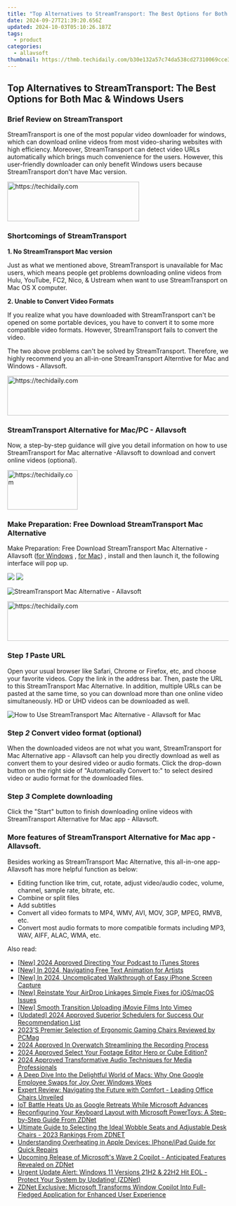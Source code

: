```yaml
---
title: "Top Alternatives to StreamTransport: The Best Options for Both Mac & Windows Users"
date: 2024-09-27T21:39:20.656Z
updated: 2024-10-03T05:10:26.187Z
tags:
  - product
categories:
  - allavsoft
thumbnail: https://thmb.techidaily.com/b30e132a57c74da538cd27310069cce3986f42cbd47e2bf72282d9f64808baa3.jpg
---
```


## Top Alternatives to StreamTransport: The Best Options for Both Mac & Windows Users

### Brief Review on StreamTransport

StreamTransport is one of the most popular video downloader for windows, which can download online videos from most video-sharing websites with high efficiency. Moreover, StreamTransport can detect video URLs automatically which brings much convenience for the users. However, this user-friendly downloader can only benefit Windows users because StreamTransport don't have Mac version.

<!-- affiliate ads begin -->
<a href="https://aligracehair.sjv.io/c/5597632/1997690/19272" target="_top" id="1997690">
  <img src="//a.impactradius-go.com/display-ad/19272-1997690" border="0" alt="https://techidaily.com" width="300" height="90"/>
</a>
<img height="0" width="0" src="https://aligracehair.sjv.io/i/5597632/1997690/19272" style="position:absolute;visibility:hidden;" border="0" />
<!-- affiliate ads end -->

### Shortcomings of StreamTransport

**1\. No StreamTransport Mac version**

Just as what we mentioned above, StreamTransport is unavailable for Mac users, which means people get problems downloading online videos from Hulu, YouTube, FC2, Nico, & Ustream when want to use StreamTransport on Mac OS X computer.

**2\. Unable to Convert Video Formats**

If you realize what you have downloaded with StreamTransport can't be opened on some portable devices, you have to convert it to some more compatible video formats. However, StreamTransport fails to convert the video.

The two above problems can't be solved by StreamTransport. Therefore, we highly recommend you an all-in-one StreamTransport Alterntive for Mac and Windows - Allavsoft.

<!-- affiliate ads begin -->
<a href="https://unicoeye.pxf.io/c/5597632/2134494/18498" target="_top" id="2134494">
  <img src="//a.impactradius-go.com/display-ad/18498-2134494" border="0" alt="https://techidaily.com" width="721" height="90"/>
</a>
<img height="0" width="0" src="https://unicoeye.pxf.io/i/5597632/2134494/18498" style="position:absolute;visibility:hidden;" border="0" />
<!-- affiliate ads end -->

### StreamTransport Alternative for Mac/PC - Allavsoft

Now, a step-by-step guidance will give you detail information on how to use StreamTransport for Mac alternative -Allavsoft to download and convert online videos (optional).

<!-- affiliate ads begin -->
<a href="https://aligracehair.sjv.io/c/5597632/2135366/19272" target="_top" id="2135366">
  <img src="//a.impactradius-go.com/display-ad/19272-2135366" border="0" alt="https://techidaily.com" width="160" height="90"/>
</a>
<img height="0" width="0" src="https://aligracehair.sjv.io/i/5597632/2135366/19272" style="position:absolute;visibility:hidden;" border="0" />
<!-- affiliate ads end -->

### Make Preparation: Free Download StreamTransport Mac Alternative

Make Preparation: Free Download StreamTransport Mac Alternative - Allavsoft ([for Windows](https://tools.techidaily.com/allavsoft/products/) , [for Mac](https://tools.techidaily.com/allavsoft/products/)) , install and then launch it, the following interface will pop up.

[![](https://www.allavsoft.com/how-to/../images/how-to/free-download-win.jpg)](https://tools.techidaily.com/allavsoft/products/) [![](https://www.allavsoft.com/how-to/../images/how-to/free-download-mac.jpg)](https://tools.techidaily.com/allavsoft/products/)

![StreamTransport Mac Alternative - Allavsoft](https://www.allavsoft.com/how-to/../images/allavsoft-mac/screen-shot-600.jpg)

<!-- affiliate ads begin -->
<a href="https://unicoeye.pxf.io/c/5597632/2134242/18498" target="_top" id="2134242">
  <img src="//a.impactradius-go.com/display-ad/18498-2134242" border="0" alt="https://techidaily.com" width="728" height="90"/>
</a>
<img height="0" width="0" src="https://unicoeye.pxf.io/i/5597632/2134242/18498" style="position:absolute;visibility:hidden;" border="0" />
<!-- affiliate ads end -->

### Step _1_ Paste URL

Open your usual browser like Safari, Chrome or Firefox, etc, and choose your favorite videos. Copy the link in the address bar. Then, paste the URL to this StreamTransport Mac Alternative. In addition, multiple URLs can be pasted at the same time, so you can download more than one online video simultaneously. HD or UHD videos can be downloaded as well.

![How to Use StreamTransport Mac Alternative - Allavsoft for Mac](https://www.allavsoft.com/how-to/../images/how-to/streamtransport-mac-windows-alternative/how-to-use-streamtransport-mac-alternative.jpg)

### Step _2_ Convert video format (optional)

When the downloaded videos are not what you want, StreamTransport for Mac Alternative app - Allavsoft can help you directly download as well as convert them to your desired video or audio formats. Click the drop-down button on the right side of "Automatically Convert to:" to select desired video or audio format for the downloaded files.

### Step _3_ Complete downloading

Click the "Start" button to finish downloading online videos with StreamTransport Alternative for Mac app - Allavsoft.

### More features of StreamTransport Alternative for Mac app - Allavsoft.

Besides working as StreamTransport Mac Alternative, this all-in-one app-Allavsoft has more helpful function as below:

* Editing function like trim, cut, rotate, adjust video/audio codec, volume, channel, sample rate, bitrate, etc.
* Combine or split files
* Add subtitles
* Convert all video formats to MP4, WMV, AVI, MOV, 3GP, MPEG, RMVB, etc.
* Convert most audio formats to more compatible formats including MP3, WAV, AIFF, ALAC, WMA, etc.

<ins class="adsbygoogle"
     style="display:block"
     data-ad-format="autorelaxed"
     data-ad-client="ca-pub-7571918770474297"
     data-ad-slot="1223367746"></ins>

<ins class="adsbygoogle"
     style="display:block"
     data-ad-client="ca-pub-7571918770474297"
     data-ad-slot="8358498916"
     data-ad-format="auto"
     data-full-width-responsive="true"></ins>

<span class="atpl-alsoreadstyle">Also read:</span>
<div><ul>
<li><a href="https://fox-boxes.techidaily.com/new-2024-approved-directing-your-podcast-to-itunes-stores/"><u>[New] 2024 Approved Directing Your Podcast to iTunes Stores</u></a></li>
<li><a href="https://article-files.techidaily.com/new-in-2024-navigating-free-text-animation-for-artists/"><u>[New] In 2024, Navigating Free Text Animation for Artists</u></a></li>
<li><a href="https://screen-mirroring-recording.techidaily.com/new-in-2024-uncomplicated-walkthrough-of-easy-iphone-screen-capture/"><u>[New] In 2024, Uncomplicated Walkthrough of Easy iPhone Screen Capture</u></a></li>
<li><a href="https://fox-info.techidaily.com/new-reinstate-your-airdrop-linkages-simple-fixes-for-iosmacos-issues/"><u>[New] Reinstate Your AirDrop Linkages Simple Fixes for iOS/macOS Issues</u></a></li>
<li><a href="https://vimeo-videos.techidaily.com/new-smooth-transition-uploading-imovie-films-into-vimeo/"><u>[New] Smooth Transition Uploading iMovie Films Into Vimeo</u></a></li>
<li><a href="https://facebook-clips.techidaily.com/updated-2024-approved-superior-schedulers-for-success-our-recommendation-list/"><u>[Updated] 2024 Approved Superior Schedulers for Success Our Recommendation List</u></a></li>
<li><a href="https://win-lab.techidaily.com/2023s-premier-selection-of-ergonomic-gaming-chairs-reviewed-by-pcmag/"><u>2023'S Premier Selection of Ergonomic Gaming Chairs Reviewed by PCMag</u></a></li>
<li><a href="https://visual-screen-recording.techidaily.com/2024-approved-in-overwatch-streamlining-the-recording-process/"><u>2024 Approved In Overwatch Streamlining the Recording Process</u></a></li>
<li><a href="https://extra-support.techidaily.com/2024-approved-select-your-footage-editor-hero-or-cube-edition/"><u>2024 Approved Select Your Footage Editor Hero or Cube Edition?</u></a></li>
<li><a href="https://some-skills.techidaily.com/2024-approved-transformative-audio-techniques-for-media-professionals/"><u>2024 Approved Transformative Audio Techniques for Media Professionals</u></a></li>
<li><a href="https://win-lab.techidaily.com/a-deep-dive-into-the-delightful-world-of-macs-why-one-google-employee-swaps-for-joy-over-windows-woes/"><u>A Deep Dive Into the Delightful World of Macs: Why One Google Employee Swaps for Joy Over Windows Woes</u></a></li>
<li><a href="https://win-lab.techidaily.com/expert-review-navigating-the-future-with-comfort-leading-office-chairs-unveiled/"><u>Expert Review: Navigating the Future with Comfort - Leading Office Chairs Unveiled</u></a></li>
<li><a href="https://win-lab.techidaily.com/iot-battle-heats-up-as-google-retreats-while-microsoft-advances/"><u>IoT Battle Heats Up as Google Retreats While Microsoft Advances</u></a></li>
<li><a href="https://win-lab.techidaily.com/reconfiguring-your-keyboard-layout-with-microsoft-powertoys-a-step-by-step-guide-from-zdnet/"><u>Reconfiguring Your Keyboard Layout with Microsoft PowerToys: A Step-by-Step Guide From ZDNet</u></a></li>
<li><a href="https://win-lab.techidaily.com/ultimate-guide-to-selecting-the-ideal-wobble-seats-and-adjustable-desk-chairs-2023-rankings-from-zdnet/"><u>Ultimate Guide to Selecting the Ideal Wobble Seats and Adjustable Desk Chairs - 2023 Rankings From ZDNET</u></a></li>
<li><a href="https://fox-that.techidaily.com/understanding-overheating-in-apple-devices-iphoneipad-guide-for-quick-repairs/"><u>Understanding Overheating in Apple Devices: IPhone/iPad Guide for Quick Repairs</u></a></li>
<li><a href="https://win-lab.techidaily.com/upcoming-release-of-microsofts-wave-2-copilot-anticipated-features-revealed-on-zdnet/"><u>Upcoming Release of Microsoft's Wave 2 Copilot - Anticipated Features Revealed on ZDNet</u></a></li>
<li><a href="https://win-lab.techidaily.com/urgent-update-alert-windows-11-versions-21h2-and-22h2-hit-eol-protect-your-system-by-updating-zdnet/"><u>Urgent Update Alert: Windows 11 Versions 21H2 & 22H2 Hit EOL - Protect Your System by Updating! (ZDNet)</u></a></li>
<li><a href="https://win-lab.techidaily.com/zdnet-exclusive-microsoft-transforms-window-copilot-into-full-fledged-application-for-enhanced-user-experience/"><u>ZDNet Exclusive: Microsoft Transforms Window Copilot Into Full-Fledged Application for Enhanced User Experience</u></a></li>
</ul></div>

